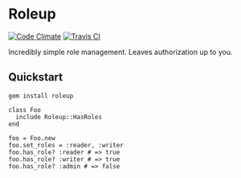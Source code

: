 # Roleup

[![Code Climate](https://codeclimate.com/github/hopsoft/roleup/badges/gpa.svg)](https://codeclimate.com/github/hopsoft/roleup)
[![Travis CI](https://travis-ci.org/hopsoft/roleup.svg)](https://travis-ci.org/hopsoft/roleup)

Incredibly simple role management.
Leaves authorization up to you.

## Quickstart

```
gem install roleup
```

```
class Foo
  include Roleup::HasRoles
end

foo = Foo.new
foo.set_roles = :reader, :writer
foo.has_role? :reader # => true
foo.has_role? :writer # => true
foo.has_role? :admin # => false
```
